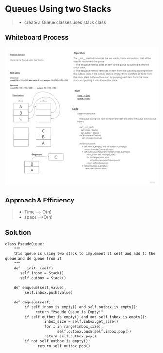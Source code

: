 # Queues Using two Stacks

> - create a Queue classes uses stack class

## Whiteboard Process

![CC11](./CC11.jpg)

## Approach & Efficiency

> - Time --> O(n)
> - space -->O(n)

## Solution

```
class PseudoQueue:
    """
    this queue is using two stack to implement it self and add to the queue and de queue from it
    """
    def __init__(self):
       self.inbox = Stack()
       self.outbox = Stack()

    def enqueue(self,value):
         self.inbox.push(value)

    def dequeue(self):
         if self.inbox.is_empty() and self.outbox.is_empty():
              return "Pseude Queue is Empty!"
         if self.outbox.is_empty() and not self.inbox.is_empty():
                  inbox_size = self.inbox.get_size()
                  for x in range(inbox_size):
                        self.outbox.push(self.inbox.pop())
                  return self.outbox.pop()
         if not self.outbox.is_empty():
               return self.outbox.pop()
```
